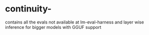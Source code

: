 # continuity-
contains all the evals not available at lm-eval-harness and layer wise inference for bigger models with GGUF support 
